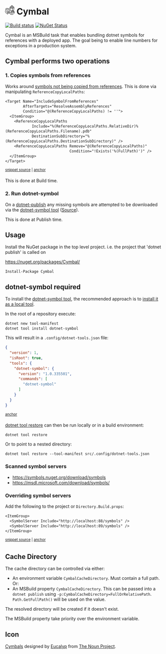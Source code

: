 # <img src='/src/icon.png' height='30px'> Cymbal

[![Build status](https://ci.appveyor.com/api/projects/status/gd7jvcs0nv8pawc8/branch/main?svg=true)](https://ci.appveyor.com/project/SimonCropp/cymbal)
[![NuGet Status](https://img.shields.io/nuget/v/Cymbal.svg)](https://www.nuget.org/packages/Cymbal/)

Cymbal is an MSBuild task that enables bundling dotnet symbols for references with a deployed app. The goal being to enable line numbers for exceptions in a production system.


## Cymbal performs two operations


### 1. Copies symbols from references

Works around [symbols not being copied from references](https://github.com/dotnet/sdk/issues/1458). This is done via manipulating `ReferenceCopyLocalPaths`:

<!-- snippet: IncludeSymbolFromReferences -->
<a id='snippet-includesymbolfromreferences'></a>
```targets
<Target Name="IncludeSymbolFromReferences"
        AfterTargets="ResolveAssemblyReferences"
        Condition="@(ReferenceCopyLocalPaths) != ''">
  <ItemGroup>
    <ReferenceCopyLocalPaths
            Include="%(ReferenceCopyLocalPaths.RelativeDir)%(ReferenceCopyLocalPaths.Filename).pdb"
            DestinationSubDirectory="%(ReferenceCopyLocalPaths.DestinationSubDirectory)" />
    <ReferenceCopyLocalPaths Remove="@(ReferenceCopyLocalPaths)"
                             Condition="!Exists('%(FullPath)')" />
  </ItemGroup>
</Target>
```
<sup><a href='/src/Cymbal/build/Cymbal.targets#L19-L31' title='Snippet source file'>snippet source</a> | <a href='#snippet-includesymbolfromreferences' title='Start of snippet'>anchor</a></sup>
<!-- endSnippet -->

This is done at Build time.


### 2. Run dotnet-symbol

On a [dotnet-publish](https://docs.microsoft.com/en-us/dotnet/core/tools/dotnet-publish) any missing symbols are attempted to be downloaded via the [dotnet-symbol tool](https://www.nuget.org/packages/dotnet-symbol) ([Source](https://github.com/dotnet/symstore)).

This is done at Publish time.


## Usage

Install the NuGet package in the top level project. i.e. the project that 'dotnet publish' is called on

https://nuget.org/packages/Cymbal/

```
Install-Package Cymbal
```


## dotnet-symbol required

To install the [dotnet-symbol tool](https://www.nuget.org/packages/dotnet-symbol), the recommended approach is to [install it as a local tool](https://docs.microsoft.com/en-us/dotnet/core/tools/local-tools-how-to-use).

In the root of a repository execute:

```
dotnet new tool-manifest
dotnet tool install dotnet-symbol
```

This will result in a `.config/dotnet-tools.json` file:

<!-- snippet: src\.config\dotnet-tools.json -->
<a id='snippet-src\.config\dotnet-tools.json'></a>
```json
{
  "version": 1,
  "isRoot": true,
  "tools": {
    "dotnet-symbol": {
      "version": "1.0.335501",
      "commands": [
        "dotnet-symbol"
      ]
    }
  }
}
```
<sup><a href='#snippet-src\.config\dotnet-tools.json' title='Start of snippet'>anchor</a></sup>
<!-- endSnippet -->

[dotnet tool restore](https://docs.microsoft.com/en-us/dotnet/core/tools/dotnet-tool-restore) can then be run locally or in a build environment:

```
dotnet tool restore
```

Or to point to a nested directory: 

```
dotnet tool restore --tool-manifest src/.config/dotnet-tools.json
```

### Scanned symbol servers

 * https://symbols.nuget.org/download/symbols 
 * https://msdl.microsoft.com/download/symbols/ 

### Overriding symbol servers

Add the following to the project or `Directory.Build.props`:

<!-- snippet: SetSymbolServers -->
<a id='snippet-setsymbolservers'></a>
```csproj
<ItemGroup>
  <SymbolServer Include="http://localhost:88/symbols" />
  <SymbolServer Include="http://localhost:89/symbols" />
</ItemGroup>
```
<sup><a href='/src/SampleWithSymbolServer/SampleWithSymbolServer.csproj#L10-L13' title='Snippet source file'>snippet source</a> | <a href='#snippet-setsymbolservers' title='Start of snippet'>anchor</a></sup>
<!-- endSnippet -->

## Cache Directory

The cache directory can be controlled via either:

 * An environment variable `CymbalCacheDirectory`. Must contain a full path. Or:
 * An MSBuild property `CymbalCacheDirectory`. This can be passed into a `dotnet publish` using `-p:CymbalCacheDirectory=FullOrRelativePath`. `Path.GetFullPath()` will be used on the value.

The resolved directory will be created if it doesn't exist.

The MSBuild property take priority over the environment variable.


## Icon

[Cymbals](https://thenounproject.com/term/cymbals/4920970/) designed by [Eucalyp](https://thenounproject.com/eucalyp) from [The Noun Project](https://thenounproject.com).
